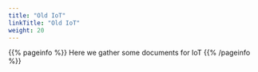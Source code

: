 ```yaml
---
title: "Old IoT"
linkTitle: "Old IoT"
weight: 20
---
```


{{% pageinfo %}}
Here we gather some documents for IoT
{{% /pageinfo %}}


